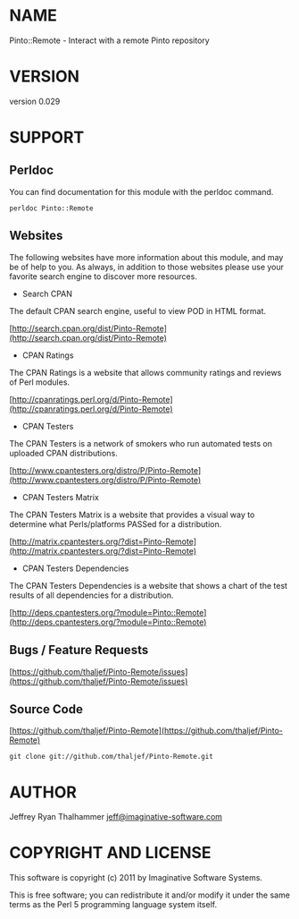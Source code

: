 # NAME

Pinto::Remote - Interact with a remote Pinto repository

# VERSION

version 0.029

# SUPPORT

## Perldoc

You can find documentation for this module with the perldoc command.

    perldoc Pinto::Remote

## Websites

The following websites have more information about this module, and may be of help to you. As always,
in addition to those websites please use your favorite search engine to discover more resources.

- Search CPAN

The default CPAN search engine, useful to view POD in HTML format.

[http://search.cpan.org/dist/Pinto-Remote](http://search.cpan.org/dist/Pinto-Remote)

- CPAN Ratings

The CPAN Ratings is a website that allows community ratings and reviews of Perl modules.

[http://cpanratings.perl.org/d/Pinto-Remote](http://cpanratings.perl.org/d/Pinto-Remote)

- CPAN Testers

The CPAN Testers is a network of smokers who run automated tests on uploaded CPAN distributions.

[http://www.cpantesters.org/distro/P/Pinto-Remote](http://www.cpantesters.org/distro/P/Pinto-Remote)

- CPAN Testers Matrix

The CPAN Testers Matrix is a website that provides a visual way to determine what Perls/platforms PASSed for a distribution.

[http://matrix.cpantesters.org/?dist=Pinto-Remote](http://matrix.cpantesters.org/?dist=Pinto-Remote)

- CPAN Testers Dependencies

The CPAN Testers Dependencies is a website that shows a chart of the test results of all dependencies for a distribution.

[http://deps.cpantesters.org/?module=Pinto::Remote](http://deps.cpantesters.org/?module=Pinto::Remote)

## Bugs / Feature Requests

[https://github.com/thaljef/Pinto-Remote/issues](https://github.com/thaljef/Pinto-Remote/issues)

## Source Code



[https://github.com/thaljef/Pinto-Remote](https://github.com/thaljef/Pinto-Remote)

    git clone git://github.com/thaljef/Pinto-Remote.git

# AUTHOR

Jeffrey Ryan Thalhammer <jeff@imaginative-software.com>

# COPYRIGHT AND LICENSE

This software is copyright (c) 2011 by Imaginative Software Systems.

This is free software; you can redistribute it and/or modify it under
the same terms as the Perl 5 programming language system itself.